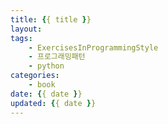 ```yaml
---
title: {{ title }}
layout:
tags:
    - ExercisesInProgrammingStyle
    - 프로그래밍패턴
    - python
categories:
    - book
date: {{ date }}
updated: {{ date }}
---
```


